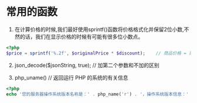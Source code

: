 # 常用的函数

1. 在计算价格的时候,我们最好使用sprintf()函数将价格格式化并保留2位小数,不然的话，我们在显示价格的时候有可能有很多位小数点。
```php
<?php
$price = sprintf('%.2f', $originalPrice * $discount);    // 商品价格 = 原价 * 折扣
```

2. json_decode($jsonString, true);  // 加第二个参数和不加的区别

3. php_uname()  //  返回运行 PHP 的系统的有关信息
```php
<?php
echo '您的服务器操作系统版本名称是：' . php_name('r') . '，操作系统版本信息：' . php_name('v');
```
